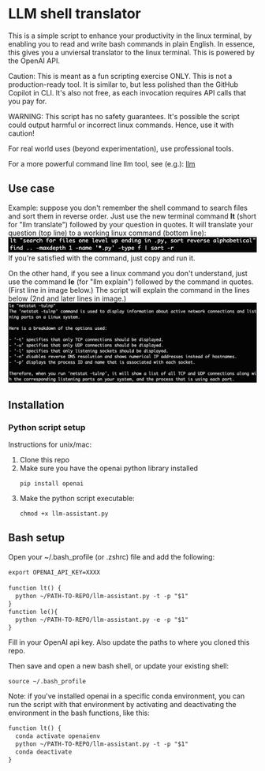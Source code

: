 # LLM shell translator

This is a simple script to enhance your productivity in the linux terminal, 
by enabling you to read and write bash commands in plain English.  In essence,
this gives you a unviersal translator to the linux terminal. This is
powered by the OpenAI API.

Caution: This is meant as a fun scripting exercise ONLY. This is  not a production-ready tool. 
It is similar to, but less polished than the GitHub Copilot in CLI. It's also not free, as each invocation 
requires API calls that you pay for. 

WARNING: This script has no safety guarantees. It's possible the script could 
output harmful or incorrect linux commands.  Hence, use it with caution! 

For real world uses (beyond experimentation), use professional tools.

For a more powerful command line llm tool, see (e.g.): [llm](https://github.com/simonw/llm)

## Use case
Example: suppose you don't remember the shell command to search files and sort 
them in reverse order.  Just use the new terminal command **lt** (short for 
"llm translate") followed by your question in quotes. lt will 
translate your question (top line) to a working linux command (bottom line):
![img](imgs/search.png)  
If you're satisfied with the command, just copy and run it.

On the other hand, if you see a linux command you don't understand, just use
the command **le** (for "llm explain") followed by the command in quotes. 
(First line in image below.) The script will explain the command
in the lines below (2nd and later lines in image.)
![img](imgs/netstat.png)

## Installation

### Python script setup
Instructions for unix/mac:
1. Clone this repo 
1. Make sure you have the openai python library installed
    ```shell
    pip install openai
    ```
1. Make the python script executable:
    ```shell
    chmod +x llm-assistant.py
    ```

## Bash setup
Open your ~/.bash_profile (or .zshrc) file and add the following:

```shell
export OPENAI_API_KEY=XXXX

function lt() {
  python ~/PATH-TO-REPO/llm-assistant.py -t -p "$1" 
}
function le(){
  python ~/PATH-TO-REPO/llm-assistant.py -e -p "$1"
}
```
Fill in your OpenAI api key. Also update the paths to where you cloned this repo.

Then save and open a new bash shell, or update your existing shell:
```shell
source ~/.bash_profile
```

Note: if you've installed openai in a specific conda environment, you can run the script with that environment by activating and deactivating the environment in the bash functions, like this:
```shell
function lt() {
  conda activate openaienv
  python ~/PATH-TO-REPO/llm-assistant.py -t -p "$1"
  conda deactivate
}
```

